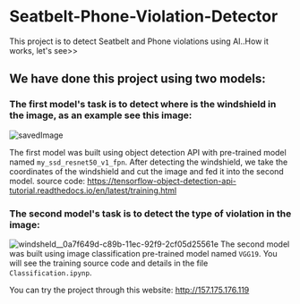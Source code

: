 # Seatbelt-Phone-Violation-Detector
This project is to detect Seatbelt and Phone violations using AI..How it works, let's see>>

## We have done this project using two models:

### The first model's task is to detect where is the windshield in the image, as an example see this image:
![savedImage](https://user-images.githubusercontent.com/80279479/186296710-7ba621c1-697d-4e6a-8ae5-0d602fa3a060.jpg)

The first model was built using object detection API with pre-trained model named `my_ssd_resnet50_v1_fpn`.
After detecting the windshield, we take the coordinates of the windshield and cut the image and fed it into the second model.
source code: https://tensorflow-object-detection-api-tutorial.readthedocs.io/en/latest/training.html

### The second model's task is to detect the type of violation in the image:
![windsheld__0a7f649d-c89b-11ec-92f9-2cf05d25561e](https://user-images.githubusercontent.com/80279479/186297389-25523ce8-6c8f-4a79-acd4-ff0807311045.JPG)
The second model was built using image classification pre-trained model named `VGG19`.
You will see the training source code and details in the file `Classification.ipynp`.


You can try the project through this website:
http://157.175.176.119
